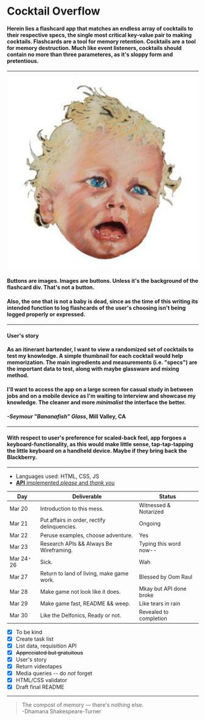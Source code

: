 # Cocktail Overflow

#### Herein lies a flashcard app that matches an endless array of cocktails to their respective specs, the single most critical key-value pair to making cocktails. Flashcards are a tool for memory retention. Cocktails are a tool for memory destruction. Much like event listeners, cocktails should contain no more than three parameteres, as it's sloppy form and pretentious. 
---

![Wah](/img/MCToBeKind.jpeg)
#### Buttons are images. Images are buttons. Unless it's the background of the flashcard div. That's not a button. 
#### Also, the one that is not a baby is dead, since as the time of this writing its intended function to log flashcards of the user's choosing isn't being logged properly or expressed. 
---

#### User's story 

#### As an itinerant bartender, I want to view a randomized set of cocktails to test my knowledge. A simple thumbnail for each cocktail would help memorization. The main ingredients and measurements (i.e. "specs") are the important data to test, along with maybe glassware and mixing method.

#### I'll want to access the app on a large screen for casual study in  between jobs and on a mobile device as I'm waiting to interview and showcase my knowledge. The cleaner and more _minimalist_ the interface the better.

#### _-Seymour "Bananafish" Glass_, Mill Valley, CA 
---

#### With respect to user's preference for scaled-back feel, app forgoes a keyboard-functionality, as this would make little sense, tap-tap-tapping the little keyboard on a handheld device. Maybe if they bring back the Blackberry. 
---

- Languages used: HTML, CSS, JS
- [**API** implemented _please_ and _thank you_](https://www.thecocktaildb.com/api.php "The Cocktail DB") 


| Day    | Deliverable                                      | Status                |
| ------ | ------------------------------------------------ | --------------------- |
| Mar 20 | Introduction to this mess.                       | Witnessed & Notarized |
| Mar 21 | Put affairs in order, rectify delinquencies.     | Ongoing               |
| Mar 22 | Peruse examples, choose adventure.  | Yes                   |
| Mar 23 | Research APIs && Always Be Wireframing.          | Typing this word now--|
| Mar 24-26 | Sick.                                         | Wah                   |
| Mar 27 | Return to land of living, make game work.                 | Blessed by Oom Raul                                    |
| Mar 28 | Make game not look like it does.                 | Mkay but API done broke                                    |
| Mar 29 | Make game fast, README && weep.                |   Like tears in  rain                                  |
| Mar 30 | Like the Delfonics, Ready or not.                  | Revealed to completion|


- [x] To be kind
- [x] Create task list
- [x] List data, requisition API
- [x] ~~Appreciated but gratuitous~~ 
- [x] User's story  
- [x] Return videotapes
- [x] Media queries -- do _not_ forget
- [x] HTML/CSS validator
- [x] Draft final README
---
> The compost of memory — there's nothing else. <br>-Dhamana Shakespeare-Turner
